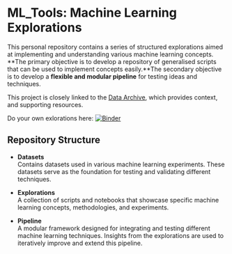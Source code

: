 # ML_Tools: Machine Learning Explorations  

This personal repository contains a series of structured explorations aimed at implementing and understanding various machine learning concepts. **The primary objective is to develop a repository of generalised scripts that can be used to implement concepts easily.**The secondary objective is to develop a **flexible and modular pipeline** for testing ideas and techniques.

This project is closely linked to the [Data Archive](https://rhyslwells.github.io/Data-Archive/), which provides context, and supporting resources. 

Do your own exlorations here: [![Binder](https://mybinder.org/badge_logo.svg)](https://mybinder.org/v2/gh/rhyslwells/ML_Tools/main)

## Repository Structure  

- **Datasets**  
  Contains datasets used in various machine learning experiments. These datasets serve as the foundation for testing and validating different techniques.  

- **Explorations**  
  A collection of scripts and notebooks that showcase specific machine learning concepts, methodologies, and experiments.

- **Pipeline**  
  A modular framework designed for integrating and testing different machine learning techniques. Insights from the explorations are used to iteratively improve and extend this pipeline.  
